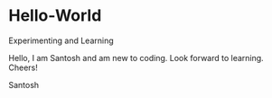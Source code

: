 # Hello-World
Experimenting and Learning

Hello, I am Santosh and am new to coding. Look forward to learning. Cheers!

Santosh
